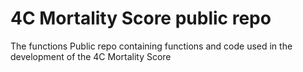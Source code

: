 # 4C Mortality Score public repo

The functions 
Public repo containing functions and code used in the development of the 4C Mortality Score
